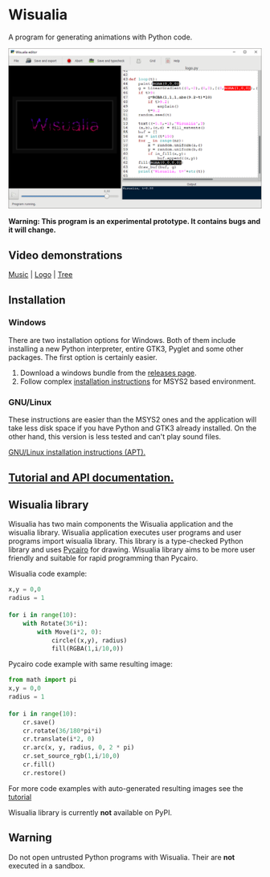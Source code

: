 # Wisualia

A program for generating animations with Python code.

![Screenshot](screenshot.png)

**Warning: This program is an experimental prototype. It contains bugs and it
will change.**

## Video demonstrations

[Music](https://drive.google.com/file/d/1gINp70u-eQRgfnvW8uBCKh6BwseNTlOj/view?usp=sharing) |
[Logo](https://drive.google.com/file/d/1cb8EMM3VbfaFFBTloVPUjSDB0aH_ccT9/view?usp=sharing) |
[Tree](https://drive.google.com/file/d/1dlab2ehdO7jPFDwbtm4RZxyXlvtcu37P/view?usp=sharing)

## Installation

### Windows

There are two installation options for Windows. Both of them include installing
a new Python interpreter, entire GTK3, Pyglet and some other packages. The first
option is certainly easier.

1. Download a windows bundle from the
   [releases page](https://github.com/rt-tondilt/wisualia/releases).
2. Follow complex
   [installation instructions](msys2_installation_instructions.md)
   for MSYS2 based environment.

### GNU/Linux

These instructions are easier than the MSYS2 ones and the application will take
less disk space if you have Python and GTK3 already installed. On the other hand,
this version is less tested and can't play sound files.

[GNU/Linux installation instructions (APT).](gnu_linux_installation_instructions.md)

## [Tutorial and API documentation.](https://rt-tondilt.github.io/wisualia_documentation/)

## Wisualia library

Wisualia has two main components the Wisualia application and the wisualia library.
Wisualia application executes user programs and user programs import wisualia
library. This library is a type-checked Python library and uses
[Pycairo](https://pycairo.readthedocs.io/en/latest/) for drawing. Wisualia
library aims to be more user friendly and suitable for rapid programming than
Pycairo.

Wisualia code example:

```python
x,y = 0,0
radius = 1

for i in range(10):
    with Rotate(36*i):
        with Move(i*2, 0):
            circle((x,y), radius)
            fill(RGBA(1,i/10,0))
```

Pycairo code example with same resulting image:

```python
from math import pi
x,y = 0,0
radius = 1

for i in range(10):
    cr.save()
    cr.rotate(36/180*pi*i)
    cr.translate(i*2, 0)
    cr.arc(x, y, radius, 0, 2 * pi)
    cr.set_source_rgb(1,i/10,0)
    cr.fill()
    cr.restore()
```

For more code examples with auto-generated resulting images see the
[tutorial](https://rt-tondilt.github.io/wisualia_documentation/tutorial/index.html)

Wisualia library is currently **not** available on PyPI.

## Warning

Do not open untrusted Python programs with Wisualia. Their are **not** executed
in a sandbox.
